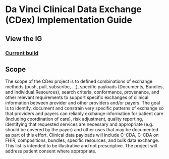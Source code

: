 # Da Vinci Clinical Data Exchange (CDex) Implementation Guide

## View the IG

### [Current build](https://build.fhir.org/ig/HL7/davinci-ecdx)

## Scope

The scope of the CDex project is to defined combinations of exchange methods (push, pull, subscribe, …), specific payloads (Documents, Bundles, and Individual Resources), search criteria, conformance, provenance, and other relevant requirements to support specific exchanges of clinical information between provider and other providers and/or payers. The goal is to identify, document and constrain very specific patterns of exchange so that providers and payers can reliably exchange information for patient care (including coordination of care), risk adjustment, quality reporting, identifying that requested services are necessary and appropriate (e.g. should be covered by the payer) and other uses that may be documented as part of this effort. Clinical data payloads will include C-CDA, C-CDA on FHIR, compositions, bundles, specific resources, and bulk data exchange. This list is intended to be illustrative and not prescriptive. The project will address patient consent where appropriate.
